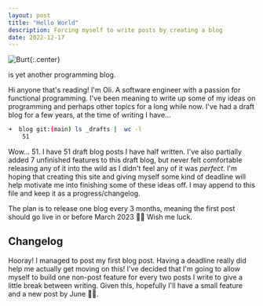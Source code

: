```yaml
---
layout: post
title: "Hello World"
description: Forcing myself to write posts by creating a blog
date: 2022-12-17
---
```


<style type="text/css">
  .center {
    display: block;
    margin: 0 auto;
  }
</style>

![Burt](https://media.giphy.com/media/9rOf9y6mtH78hTdToQ/giphy.gif){:.center}

is yet another programming blog.

Hi anyone that's reading! I'm Oli. A software engineer with a passion for functional programming. I've been meaning to write up some of my ideas on programming and perhaps other topics for a long while now. I've had a draft blog for a few years, at the time of writing I have...

```bash
➜  blog git:(main) ls _drafts |  wc -l
    51
```

Wow... 51. I have 51 draft blog posts I have half written. I've also partially added 7 unfinished features to this draft blog, but never felt comfortable releasing any of it into the wild as I didn't feel any of it was _perfect_. I'm hoping that creating this site and giving myself some kind of deadline will help motivate me into finishing some of these ideas off. I may append to this file and keep it as a progress/changelog.

The plan is to release one blog every 3 months, meaning the first post should go live in or before March 2023 🤞🏻 Wish me luck.

## Changelog

Hooray! I managed to post my first blog post. Having a deadline really did help me actually get moving on this! I've decided that I'm going to allow myself to build one non-post feature for every two posts I write to give a little break between writing. Given this, hopefully I'll have a small feature and a new post by June 🤞🏻.
